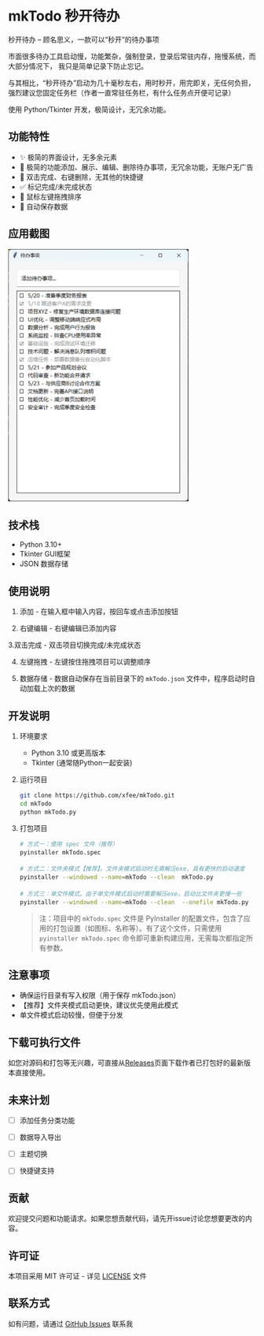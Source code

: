 # mkTodo 秒开待办

秒开待办 – 顾名思义，一款可以“秒开”的待办事项

市面很多待办工具启动慢，功能繁杂，强制登录，登录后常驻内存，拖慢系统，而大部分情况下， 我只是简单记录下防止忘记。

与其相比，“秒开待办”启动为几十毫秒左右，用时秒开，用完即关，无任何负担，强烈建议您固定任务栏（作者一直常驻任务栏，有什么任务点开便可记录）

使用 Python/Tkinter 开发，极简设计，无冗余功能。



## 功能特性

- ✨ 极简的界面设计，无多余元素
- 📝 极简的功能添加、展示、编辑、删除待办事项，无冗余功能，无账户无广告
- 🎨 双击完成、右键删除，无其他的快捷键
- ✅ 标记完成/未完成状态
- 🔄 鼠标左键拖拽排序
- 💾 自动保存数据
  
  

## 应用截图

<img src="images/1.jpg" title="" alt="mkTodo截图" style="zoom:50%;">

## 技术栈

- Python 3.10+
- Tkinter GUI框架
- JSON 数据存储
  
  

## 使用说明

1. 添加 - 在输入框中输入内容，按回车或点击添加按钮

2. 右键编辑 - 右键编辑已添加内容

3.双击完成 - 双击项目切换完成/未完成状态

4. 左键拖拽 - 左键按住拖拽项目可以调整顺序

5. 数据存储 - 数据自动保存在当前目录下的 `mkTodo.json` 文件中，程序启动时自动加载上次的数据

## 开发说明

1. 环境要求
   
   - Python 3.10 或更高版本
   - Tkinter (通常随Python一起安装)

2. 运行项目
   
   ```bash
   git clone https://github.com/xfee/mkTodo.git
   cd mkTodo
   python mkTodo.py
   ```

3. 打包项目
   
   ```bash
   # 方式一：使用 spec 文件（推荐）
   pyinstaller mkTodo.spec
   
   # 方式二：文件夹模式【推荐】。文件夹模式启动时无需解压exe，具有更快的启动速度
   pyinstaller --windowed --name=mkTodo --clean  mkTodo.py
   
   # 方式三：单文件模式。由于单文件模式启动时需要解压exe，启动比文件夹更慢一些
   pyinstaller --windowed --name=mkTodo --clean  --onefile mkTodo.py
   ```
   
   > 注：项目中的 `mkTodo.spec` 文件是 PyInstaller 的配置文件，包含了应用的打包设置（如图标、名称等）。有了这个文件，只需使用 `pyinstaller mkTodo.spec` 命令即可重新构建应用，无需每次都指定所有参数。

## 注意事项

- 确保运行目录有写入权限（用于保存 mkTodo.json）
- 【推荐】文件夹模式启动更快，建议优先使用此模式
- 单文件模式启动较慢，但便于分发

## 下载可执行文件

如您对源码和打包等无兴趣，可直接从[Releases](https://github.com/xfee/mkTodo/releases)页面下载作者已打包好的最新版本直接使用。

## 未来计划

- [ ] 添加任务分类功能

- [ ] 数据导入导出

- [ ] 主题切换

- [ ] 快捷键支持

## 贡献

欢迎提交问题和功能请求。如果您想贡献代码，请先开issue讨论您想要更改的内容。

## 许可证

本项目采用 MIT 许可证 - 详见 [LICENSE](LICENSE) 文件

## 联系方式

如有问题，请通过 [GitHub Issues](https://github.com/xfee/mkTodo/issues) 联系我


